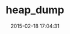 ---
layout: post
title:  "heap_dump"
repo:   "Vasfed/heap_dump"
date:   2015-02-18 17:04:31
gemurl: https://github.com/Vasfed/heap_dump
---